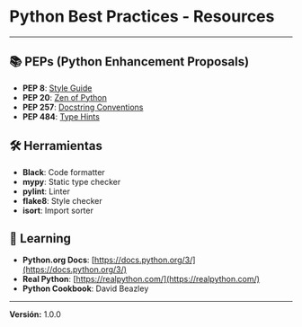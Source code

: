 # Python Best Practices - Resources

---

## 📚 PEPs (Python Enhancement Proposals)

- **PEP 8**: [Style Guide](https://peps.python.org/pep-0008/)
- **PEP 20**: [Zen of Python](https://peps.python.org/pep-0020/)
- **PEP 257**: [Docstring Conventions](https://peps.python.org/pep-0257/)
- **PEP 484**: [Type Hints](https://peps.python.org/pep-0484/)

## 🛠️ Herramientas

- **Black**: Code formatter
- **mypy**: Static type checker
- **pylint**: Linter
- **flake8**: Style checker
- **isort**: Import sorter

## 📖 Learning

- **Python.org Docs**: [https://docs.python.org/3/](https://docs.python.org/3/)
- **Real Python**: [https://realpython.com/](https://realpython.com/)
- **Python Cookbook**: David Beazley

---

**Versión:** 1.0.0
